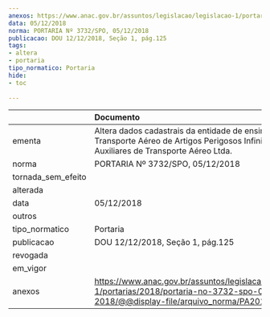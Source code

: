 ```yaml
---
anexos: https://www.anac.gov.br/assuntos/legislacao/legislacao-1/portarias/2018/portaria-no-3732-spo-05-12-2018/@@display-file/arquivo_norma/PA2018-3732.pdf
data: 05/12/2018
norma: PORTARIA Nº 3732/SPO, 05/12/2018
publicacao: DOU 12/12/2018, Seção 1, pág.125
tags:
- altera
- portaria
tipo_normatico: Portaria
hide: 
- toc 
 
---
```


|                    | Documento                                                                                                                                            |
|:-------------------|:-----------------------------------------------------------------------------------------------------------------------------------------------------|
| ementa             | Altera dados cadastrais da entidade de ensino de Transporte Aéreo de Artigos Perigosos Infinity Serviços Auxiliares de Transporte Aéreo Ltda.        |
| norma              | PORTARIA Nº 3732/SPO, 05/12/2018                                                                                                                     |
| tornada_sem_efeito |                                                                                                                                                      |
| alterada           |                                                                                                                                                      |
| data               | 05/12/2018                                                                                                                                           |
| outros             |                                                                                                                                                      |
| tipo_normatico     | Portaria                                                                                                                                             |
| publicacao         | DOU 12/12/2018, Seção 1, pág.125                                                                                                                     |
| revogada           |                                                                                                                                                      |
| em_vigor           |                                                                                                                                                      |
| anexos             | https://www.anac.gov.br/assuntos/legislacao/legislacao-1/portarias/2018/portaria-no-3732-spo-05-12-2018/@@display-file/arquivo_norma/PA2018-3732.pdf |